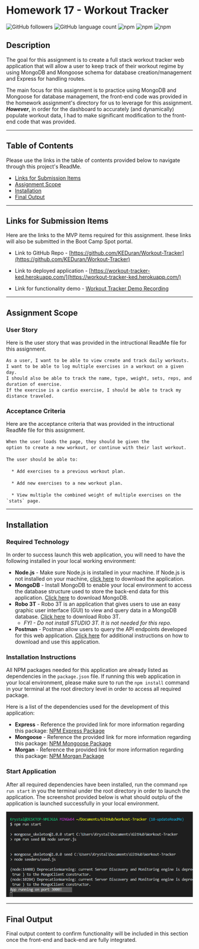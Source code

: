 # Homework 17 - Workout Tracker

![GitHub followers](https://img.shields.io/github/followers/KEDuran?logo=GitHub&style=plastic)
![GitHub language count](https://img.shields.io/github/languages/count/KEDuran/Workout-Tracker?color=yellow&logo=GitHub)
![npm](https://img.shields.io/npm/v/express?color=green&label=express&logo=NPM&style=plastic)
![npm](https://img.shields.io/npm/v/mongoose?color=orange&label=mongoose&logo=NPM&style=plastic)
![npm](https://img.shields.io/npm/v/morgan?color=pink&label=morgan&logo=NPM&style=plastic)

## Description

The goal for this assignment is to create a full stack workout tracker web application that will allow a user to keep track of their workout regime by using MongoDB and Mongoose schema for database creation/management and Express for handling routes.

The main focus for this assignment is to practice using MongoDB and Mongoose for database management, the front-end code was provided in the homework assignment's directory for us to leverage for this assignment. **_However_**, in order for the dashboard to accurately (and dynamically) populate workout data, I had to make significant modification to the front-end code that was provided.

---

## Table of Contents

Please use the links in the table of contents provided below to navigate through this project's ReadMe.

- [Links for Submission Items](#links-for-submission-items)
- [Assignment Scope](#assignment-scope)
- [Installation](#installation)
- [Final Output](#final-output)

---

## Links for Submission Items

Here are the links to the MVP items required for this assignment. Ihese links will also be submitted in the Boot Camp Spot portal.

- Link to GitHub Repo - [https://github.com/KEDuran/Workout-Tracker](https://github.com/KEDuran/Workout-Tracker)

- Link to deployed application - [https://workout-tracker-ked.herokuapp.com/](https://workout-tracker-ked.herokuapp.com/)

- Link for functionality demo - [Workout Tracker Demo Recording](https://drive.google.com/file/d/1Mex2MzIYoetWCVNu5YDkb5Fm-yj8BNTB/view?usp=sharing)

---

## Assignment Scope

### User Story

Here is the user story that was provided in the intructional ReadMe file for this assignment.

```
As a user, I want to be able to view create and track daily workouts.
I want to be able to log multiple exercises in a workout on a given day.
I should also be able to track the name, type, weight, sets, reps, and duration of exercise.
If the exercise is a cardio exercise, I should be able to track my distance traveled.
```

### Acceptance Criteria

Here are the acceptance criteria that was provided in the intructional ReadMe file for this assignment.

```
When the user loads the page, they should be given the
option to create a new workout, or continue with their last workout.

The user should be able to:

  * Add exercises to a previous workout plan.

  * Add new exercises to a new workout plan.

  * View multiple the combined weight of multiple exercises on the `stats` page.
```

---

## Installation

### Required Technology

In order to success launch this web application, you will need to have the following installed in your local working environment:

- **Node.js** - Make sure Node.js is installed in your machine. If Node.js is not installed on your machine, [click here](https://nodejs.org/en/) to download the application.
- **MongoDB** - Install MongoDB to enable your local environment to access the database structure used to store the back-end data for this application. [Click here](https://www.mongodb.com/try/download/community) to download MongoDB.
- **Robo 3T** - Robo 3T is an application that gives users to use an easy graphic user interface (GUI) to view and query data in a MongoDB database. [Click here](https://robomongo.org/download) to download Robo 3T.
  - _FYI - Do not install STUDIO 3T. It is not needed for this repo._
- **Postman** - Postman allow users to query the API endpoints developed for this web application. [Click here](https://www.postman.com/) for additional instructions on how to download and use this application.

### Installation Instructions

All NPM packages needed for this application are already listed as dependencies in the `package.json` file. If running this web application in your local environment, please make sure to run the `npm install` command in your terminal at the root directory level in order to access all required package.

Here is a list of the dependencies used for the development of this application:

- **Express** - Reference the provided link for more information regarding this package: [NPM Express Package](https://www.npmjs.com/package/express)
- **Mongoose** - Reference the provided link for more information regarding this package: [NPM Mongoose Package](https://www.npmjs.com/package/mongoose)
- **Morgan** - Reference the provided link for more information regarding this package: [NPM Morgan Package](https://www.npmjs.com/package/morgan)

### Start Application

After all required dependencies have been installed, run the command `npm run start` in you the terminal under the root directory in order to launch the application. The screenshot provided below is what should outplu of the application is launched successfully in your local environment.

![Sample Terminal Screenshot](./images/npmRunStart.png)

---

## Final Output

Final output content to confirm functionality will be included in this section once the front-end and back-end are fully integrated.
